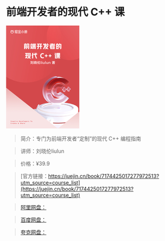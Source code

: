# 前端开发者的现代 C++ 课

![img](../../assets/b00e3a4f2ce0483ba62b407713e5bb2a~tplv-k3u1fbpfcp-no-mark_280_280_200_280.png)

> 简介：专门为前端开发者“定制”的现代 C++ 编程指南

> 讲师：刘晓伦liulun

> 价格：¥39.9

> [官方链接：https://juejin.cn/book/7174425017277972513?utm_source=course_list](https://juejin.cn/book/7174425017277972513?utm_source=course_list)

> [阿里网盘：]()

> [百度网盘：]()

> [夸克网盘：]()
